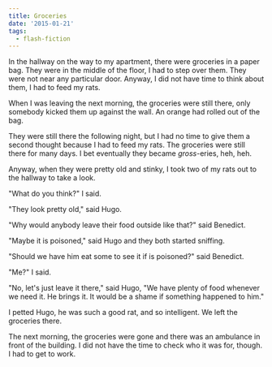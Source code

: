 ```yaml
---
title: Groceries
date: '2015-01-21'
tags:
  - flash-fiction
---
```


In the hallway on the way to my apartment, there were groceries in a paper bag.
They were in the middle of the floor, I had to step over them. They were not
near any particular door. Anyway, I did not have time to think about them, I had
to feed my rats.

<!-- truncate -->

When I was leaving the next morning, the groceries were still there, only
somebody kicked them up against the wall. An orange had rolled out of the bag.

They were still there the following night, but I had no time to give them a
second thought because I had to feed my rats. The groceries were still there for
many days. I bet eventually they became _gross_\-eries, heh, heh.

Anyway, when they were pretty old and stinky, I took two of my rats out to the
hallway to take a look.

"What do you think?" I said.

"They look pretty old," said Hugo.

"Why would anybody leave their food outside like that?" said Benedict.

"Maybe it is poisoned," said Hugo and they both started sniffing.

"Should we have him eat some to see it if is poisoned?" said Benedict.

"Me?" I said.

"No, let's just leave it there," said Hugo, "We have plenty of food whenever we
need it. He brings it. It would be a shame if something happened to him."

I petted Hugo, he was such a good rat, and so intelligent. We left the groceries
there.

The next morning, the groceries were gone and there was an ambulance in front of
the building. I did not have the time to check who it was for, though. I had to
get to work.
